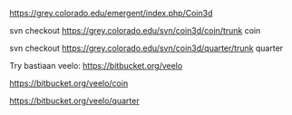 https://grey.colorado.edu/emergent/index.php/Coin3d

svn checkout  https://grey.colorado.edu/svn/coin3d/coin/trunk coin

svn checkout  https://grey.colorado.edu/svn/coin3d/quarter/trunk quarter


Try bastiaan veelo: https://bitbucket.org/veelo

https://bitbucket.org/veelo/coin

https://bitbucket.org/veelo/quarter

